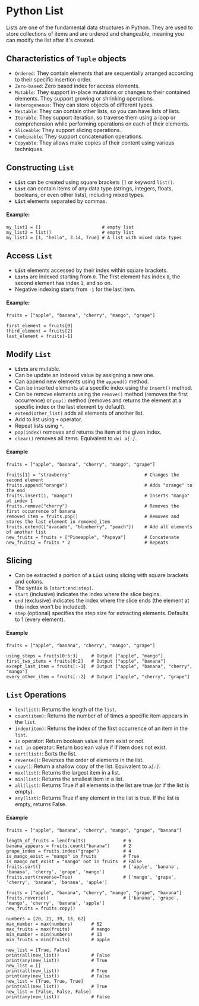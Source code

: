 # Python List
<!-- https://realpython.com/python-list/ -->
Lists are one of the fundamental data structures in Python. They are used to store collections of items and are ordered and changeable, meaning you can modify the list after it's created.

## Characteristics of `Tuple` objects
- `Ordered`: They contain elements that are sequentially arranged according to their specific insertion order.
- `Zero-based`: Zero based index for access elements.
- `Mutable`: They support in-place mutations or changes to their contained elements. They support growing or shrinking operations.
- `Heterogeneous`: They can store objects of different types.
- `Nestable`: They can contain other lists, so you can have lists of lists.
- `Iterable`: They support iteration, so traverse them using a loop or comprehension while performing operations on each of their elements.
- `Sliceable`: They support slicing operations.
- `Combinable`: They support concatenation operations.
- `Copyable`: They allows make copies of their content using various techniques.

## Constructing `List`

- **`List`** can be created using square brackets `[]` or keyword `list()`.
- **`List`** can contain items of any data type (strings, integers, floats, booleans, or even other lists), including mixed types.
- **`List`** elements separated by commas.

#### Example:
```
my_list1 = []                       # empty list
my_list2 = list()                   # empty list
my_list3 = [1, "hello", 3.14, True] # A list with mixed data types
```

## Access `List`
- **`List`** elements accessed by their index within square brackets.
- **`Lists`** are indexed starting from `0`. The first element has index `0`, the second element has index `1`, and so on.
- Negative indexing starts from `-1` for the last item.

#### Example:
```
fruits = ["apple", "banana", "cherry", "mango", "grape"]

first_element = fruits[0]
third_element = fruits[2]
last_element = fruits[-1]
```

## Modify `List`
- **`Lists`** are mutable.
- Can be update an indexed value by assigning a new one.
- Can append new elements using the `append()` method.
- Can be inserted elements at a specific index using the `insert()` method.
- Can be remove elements using the `remove()` method (removes the first occurrence) or `pop()` method (removes and returns the element at a specific index or the last element by default).
- `extend(other_list)` adds all elements of another list.
- Add to list using `+` operator.
- Repeat lists using `*`.
- `pop(index)` removes and returns the item at the given index.
- `clear()` removes all items. Equivalent to _`del a[:]`_.

#### Example
```
fruits = ["apple", "banana", "cherry", "mango", "grape"]

fruits[1] = "strawberry"                            # Changes the second element
fruits.append("orange")                             # Adds "orange" to the end
fruits.insert(1, "mango")                           # Inserts "mango" at index 1
fruits.remove("cherry")                             # Removes the first occurrence of banana
removed_item = fruits.pop()                         # Removes and stores the last element in removed_item
fruits.extend(["avacado", "blueberry", "peach"])    # Add all elements of another list
new_fruits = fruits + ["Pineapple", "Papaya"]       # Concatenate
new_fruits2 = fruits * 2                            # Repeats

```

## Slicing
- Can be extracted a portion of a **`List`** using slicing with square brackets and colons.
- The syntax is `[start:end:step]`.
- `start` (inclusive) indicates the index where the slice begins.
- `end` (exclusive) indicates the index where the slice ends (the element at this index won't be included).
- `step` (optional) specifies the step size for extracting elements. Defaults to 1 (every element).

#### Example
```
fruits = ["apple", "banana", "cherry", "mango", "grape"]

using_steps = fruits[0:5:3]     # Output ["apple", "mango"]
first_two_items = fruits[0:2]   # Output ["apple", "banana"]
except_last_item = fruits[:-1]  # Output ["apple", "banana", "cherry", "mango"]
every_other_item = fruits[::2]  # Output ["apple", "cherry", "grape"]
```

## `List` Operations
- `len(list)`: Returns the length of the `list`.
- `count(item)`: Returns the number of of times a specific item appears in the `list`.
- `index(item)`: Returns the index of the first occurrence of an item in the `list`.
- `in` operator: Return boolean value if item exist or not.
- `not in` operator: Return boolean value if if item does not exist.
- `sort(list)`: Sorts the list.
- `reverse()`: Reverses the order of elements in the list.
- `copy()`: Return a shallow copy of the list. Equivalent to _`a[:]`_.
- `max(list)`: Returns the largest item in a list.
- `min(list)`: Returns the smallest item in a list.
- `all(list)`: Returns True if all elements in the list are true (or if the list is empty).
- `any(list)`: Returns True if any element in the list is true. If the list is empty, returns False.

#### Example
```
fruits = ["apple", "banana", "cherry", "mango", "grape", "banana"]

length_of_fruits = len(fruits)              # 6
banana_appears = fruits.count("banana")     # 2
grape_index = fruits.index("grape")         # 4
is_mango_exist = "mango" in fruits          # True
is_mango_not_exist = "mango" not in fruits  # False
fruits.sort()                               # ['apple', 'banana', 'banana', 'cherry', 'grape', 'mango']
fruits.sort(reverse=True)                   # ['mango', 'grape', 'cherry', 'banana', 'banana', 'apple']

fruits = ["apple", "banana", "cherry", "mango", "grape", "banana"]
fruits.reverse()                            # ['banana', 'grape', 'mango', 'cherry', 'banana', 'apple']
new_fruits = fruits.copy()

numbers = [20, 21, 39, 13, 62]
max_number = max(numbers)       # 62
max_fruits = max(fruits)        # mango
min_number = min(numbers)       # 13
min_fruits = min(fruits)        # apple

new_list = [True, False]
print(all(new_list))            # False
print(any(new_list))            # True
new_list = []                   
print(all(new_list))            # True
print(any(new_list))            # False
new_list = [True, True, True]
print(all(new_list))            # True
new_list = [False, False, False]
print(any(new_list))            # False
```